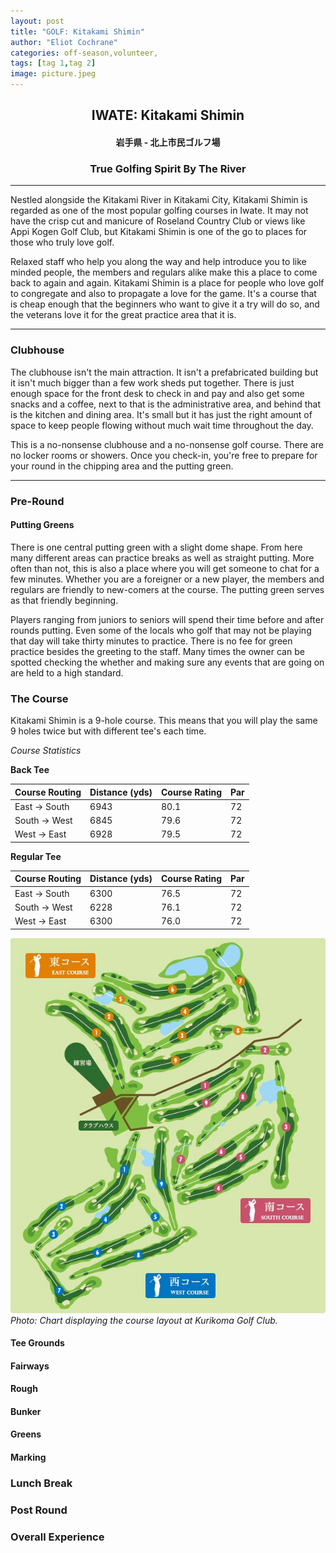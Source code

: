 ```yaml
---
layout: post
title: "GOLF: Kitakami Shimin"
author: "Eliot Cochrane"
categories: off-season,volunteer,
tags: [tag 1,tag 2]
image: picture.jpeg
---
```


## <center>IWATE: Kitakami Shimin</center>
#### <center>岩手県 - 北上市民ゴルフ場</center>
### <center>True Golfing Spirit By The River</center>

***

Nestled alongside the Kitakami River in Kitakami City, Kitakami Shimin is regarded as one of the most popular golfing courses in Iwate. It may not have the crisp cut and manicure of Roseland Country Club or views like Appi Kogen Golf Club, but Kitakami Shimin is one of the go to places for those who truly love golf.

Relaxed staff who help you along the way and help introduce you to like minded people, the members and regulars alike make this a place to come back to again and again. Kitakami Shimin is a place for people who love golf to congregate and also to propagate a love for the game. It's a course that is cheap enough that the beginners who want to give it a try will do so, and the veterans love it for the great practice area that it is.

***

### Clubhouse

The clubhouse isn't the main attraction. It isn't a prefabricated building but it isn't much bigger than a few work sheds put together. There is just enough space for the front desk to check in and pay and also get some snacks and a coffee, next to that is the administrative area, and behind that is the kitchen and dining area. It's small but it has just the right amount of space to keep people flowing without much wait time throughout the day.

This is a no-nonsense clubhouse and a no-nonsense golf course. There are no locker rooms or showers. Once you check-in, you're free to prepare for your round in the chipping area and the putting green.

***

### Pre-Round

#### Putting Greens

There is one central putting green with a slight dome shape. From here many different areas can practice breaks as well as straight putting. More often than not, this is also a place where you will get someone to chat for a few minutes. Whether you are a foreigner or a new player, the members and regulars are friendly to new-comers at the course. The putting green serves as that friendly beginning.

Players ranging from juniors to seniors will spend their time before and after rounds putting. Even some of the locals who golf that may not be playing that day will take thirty minutes to practice. There is no fee for green practice besides the greeting to the staff. Many times the owner can be spotted checking the whether and making sure any events that are going on are held to a high standard.

### The Course

Kitakami Shimin is a 9-hole course. This means that you will play the same 9 holes twice but with different tee's each time.

*Course Statistics*

**Back Tee**

| Course Routing  | Distance (yds) | Course Rating | Par |
|-----------------|----------------|---------------|-----|
| East → South    | 6943           | 80.1          | 72  |
| South → West    | 6845           | 79.6          | 72  |
| West → East     | 6928           | 79.5          | 72  |

**Regular Tee**

| Course Routing  | Distance (yds) | Course Rating | Par |
|-----------------|----------------|---------------|-----|
| East → South    | 6300           | 76.5          | 72  |
| South → West    | 6228           | 76.1          | 72  |
| West → East     | 6300           | 76.0          | 72  |

![Course layout at Kurikoma Golf Club.](/assets/img/KurikomaGC-13.jpeg)
*Photo: Chart displaying the course layout at Kurikoma Golf Club.*

#### Tee Grounds



#### Fairways



#### Rough



#### Bunker



#### Greens


#### Marking


### Lunch Break



### Post Round



### Overall Experience

